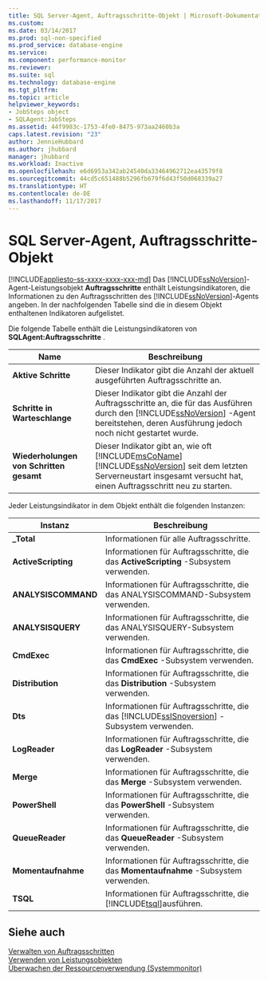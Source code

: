 ```yaml
---
title: SQL Server-Agent, Auftragsschritte-Objekt | Microsoft-Dokumentation
ms.custom: 
ms.date: 03/14/2017
ms.prod: sql-non-specified
ms.prod_service: database-engine
ms.service: 
ms.component: performance-monitor
ms.reviewer: 
ms.suite: sql
ms.technology: database-engine
ms.tgt_pltfrm: 
ms.topic: article
helpviewer_keywords:
- JobSteps object
- SQLAgent:JobSteps
ms.assetid: 44f9983c-1753-4fe0-8475-973aa2460b3a
caps.latest.revision: "23"
author: JennieHubbard
ms.author: jhubbard
manager: jhubbard
ms.workload: Inactive
ms.openlocfilehash: e6d6953a342ab24540da33464962712ea43579f8
ms.sourcegitcommit: 44cd5c651488b5296fb679f6d43f50d068339a27
ms.translationtype: HT
ms.contentlocale: de-DE
ms.lasthandoff: 11/17/2017
---
```

# <a name="sql-server-agent-jobsteps-object"></a>SQL Server-Agent, Auftragsschritte-Objekt
[!INCLUDE[appliesto-ss-xxxx-xxxx-xxx-md](../../includes/appliesto-ss-xxxx-xxxx-xxx-md.md)] Das [!INCLUDE[ssNoVersion](../../includes/ssnoversion-md.md)]-Agent-Leistungsobjekt **Auftragsschritte** enthält Leistungsindikatoren, die Informationen zu den Auftragsschritten des [!INCLUDE[ssNoVersion](../../includes/ssnoversion-md.md)]-Agents angeben. In der nachfolgenden Tabelle sind die in diesem Objekt enthaltenen Indikatoren aufgelistet.  
  
 Die folgende Tabelle enthält die Leistungsindikatoren von **SQLAgent:Auftragsschritte** .  
  
|Name|Beschreibung|  
|----------|-----------------|  
|**Aktive Schritte**|Dieser Indikator gibt die Anzahl der aktuell ausgeführten Auftragsschritte an.|  
|**Schritte in Warteschlange**|Dieser Indikator gibt die Anzahl der Auftragsschritte an, die für das Ausführen durch den [!INCLUDE[ssNoVersion](../../includes/ssnoversion-md.md)] -Agent bereitstehen, deren Ausführung jedoch noch nicht gestartet wurde.|  
|**Wiederholungen von Schritten gesamt**|Dieser Indikator gibt an, wie oft [!INCLUDE[msCoName](../../includes/msconame-md.md)] [!INCLUDE[ssNoVersion](../../includes/ssnoversion-md.md)] seit dem letzten Serverneustart insgesamt versucht hat, einen Auftragsschritt neu zu starten.|  
  
 Jeder Leistungsindikator in dem Objekt enthält die folgenden Instanzen:  
  
|Instanz|Beschreibung|  
|--------------|-----------------|  
|**_Total**|Informationen für alle Auftragsschritte.|  
|**ActiveScripting**|Informationen für Auftragsschritte, die das **ActiveScripting** -Subsystem verwenden.|  
|**ANALYSISCOMMAND**|Informationen für Auftragsschritte, die das ANALYSISCOMMAND-Subsystem verwenden.|  
|**ANALYSISQUERY**|Informationen für Auftragsschritte, die das ANALYSISQUERY-Subsystem verwenden.|  
|**CmdExec**|Informationen für Auftragsschritte, die das **CmdExec** -Subsystem verwenden.|  
|**Distribution**|Informationen für Auftragsschritte, die das **Distribution** -Subsystem verwenden.|  
|**Dts**|Informationen für Auftragsschritte, die das [!INCLUDE[ssISnoversion](../../includes/ssisnoversion-md.md)] -Subsystem verwenden.|  
|**LogReader**|Informationen für Auftragsschritte, die das **LogReader** -Subsystem verwenden.|  
|**Merge**|Informationen für Auftragsschritte, die das **Merge** -Subsystem verwenden.|  
|**PowerShell**|Informationen für Auftragsschritte, die das **PowerShell** -Subsystem verwenden.|  
|**QueueReader**|Informationen für Auftragsschritte, die das **QueueReader** -Subsystem verwenden.|  
|**Momentaufnahme**|Informationen für Auftragsschritte, die das **Momentaufnahme** -Subsystem verwenden.|  
|**TSQL**|Informationen für Auftragsschritte, die [!INCLUDE[tsql](../../includes/tsql-md.md)]ausführen.|  
  
## <a name="see-also"></a>Siehe auch  
 [Verwalten von Auftragsschritten](http://msdn.microsoft.com/library/51352afc-a0a4-428b-8985-f9e58bb57c31)   
 [Verwenden von Leistungsobjekten](http://msdn.microsoft.com/library/830b843a-6b2a-4620-a51b-98358e9fc54b)   
 [Überwachen der Ressourcenverwendung &#40;Systemmonitor&#41;](../../relational-databases/performance-monitor/monitor-resource-usage-system-monitor.md)  
  
  
